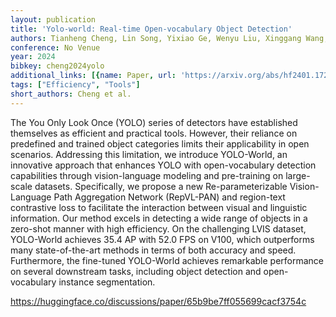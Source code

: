 ```yaml
---
layout: publication
title: 'Yolo-world: Real-time Open-vocabulary Object Detection'
authors: Tianheng Cheng, Lin Song, Yixiao Ge, Wenyu Liu, Xinggang Wang, Ying Shan
conference: No Venue
year: 2024
bibkey: cheng2024yolo
additional_links: [{name: Paper, url: 'https://arxiv.org/abs/hf2401.17270'}]
tags: ["Efficiency", "Tools"]
short_authors: Cheng et al.
---
```

The You Only Look Once (YOLO) series of detectors have established themselves as efficient and practical tools. However, their reliance on predefined and trained object categories limits their applicability in open scenarios. Addressing this limitation, we introduce YOLO-World, an innovative approach that enhances YOLO with open-vocabulary detection capabilities through vision-language modeling and pre-training on large-scale datasets. Specifically, we propose a new Re-parameterizable Vision-Language Path Aggregation Network (RepVL-PAN) and region-text contrastive loss to facilitate the interaction between visual and linguistic information. Our method excels in detecting a wide range of objects in a zero-shot manner with high efficiency. On the challenging LVIS dataset, YOLO-World achieves 35.4 AP with 52.0 FPS on V100, which outperforms many state-of-the-art methods in terms of both accuracy and speed. Furthermore, the fine-tuned YOLO-World achieves remarkable performance on several downstream tasks, including object detection and open-vocabulary instance segmentation.

https://huggingface.co/discussions/paper/65b9be7ff055699cacf3754c